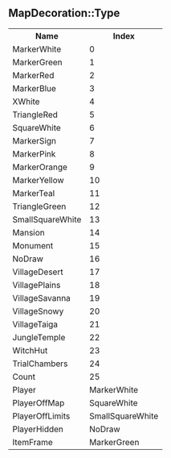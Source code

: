 ## MapDecoration::Type

<table><tr><th>Name</th><th>Index</th><tr><td>MarkerWhite</td><td>0</td></tr><tr><td>MarkerGreen</td><td>1</td></tr><tr><td>MarkerRed</td><td>2</td></tr><tr><td>MarkerBlue</td><td>3</td></tr><tr><td>XWhite</td><td>4</td></tr><tr><td>TriangleRed</td><td>5</td></tr><tr><td>SquareWhite</td><td>6</td></tr><tr><td>MarkerSign</td><td>7</td></tr><tr><td>MarkerPink</td><td>8</td></tr><tr><td>MarkerOrange</td><td>9</td></tr><tr><td>MarkerYellow</td><td>10</td></tr><tr><td>MarkerTeal</td><td>11</td></tr><tr><td>TriangleGreen</td><td>12</td></tr><tr><td>SmallSquareWhite</td><td>13</td></tr><tr><td>Mansion</td><td>14</td></tr><tr><td>Monument</td><td>15</td></tr><tr><td>NoDraw</td><td>16</td></tr><tr><td>VillageDesert</td><td>17</td></tr><tr><td>VillagePlains</td><td>18</td></tr><tr><td>VillageSavanna</td><td>19</td></tr><tr><td>VillageSnowy</td><td>20</td></tr><tr><td>VillageTaiga</td><td>21</td></tr><tr><td>JungleTemple</td><td>22</td></tr><tr><td>WitchHut</td><td>23</td></tr><tr><td>TrialChambers</td><td>24</td></tr><tr><td>Count</td><td>25</td></tr><tr><td>Player</td><td>MarkerWhite</td></tr><tr><td>PlayerOffMap</td><td>SquareWhite</td></tr><tr><td>PlayerOffLimits</td><td>SmallSquareWhite</td></tr><tr><td>PlayerHidden</td><td>NoDraw</td></tr><tr><td>ItemFrame</td><td>MarkerGreen</td></tr></table>
